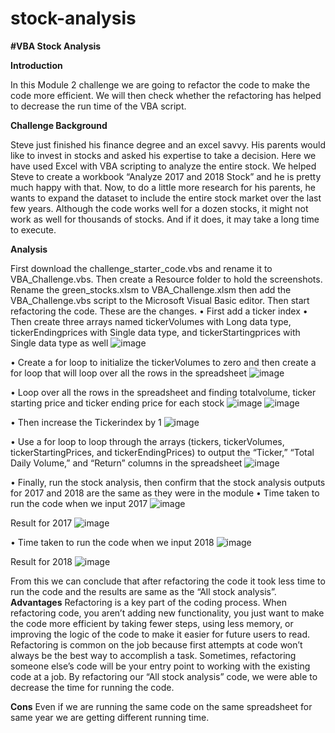 # stock-analysis


**#VBA Stock Analysis**
 
**Introduction**

In this Module 2 challenge we are going to refactor the code to make the code more efficient. We will then check whether the refactoring has helped to decrease the run time of the VBA script.

**Challenge Background**

Steve just finished his finance degree and an excel savvy. His parents would like to invest in stocks and asked his expertise to take a decision. Here we have used Excel with VBA scripting to analyze the entire stock. We helped Steve to create a workbook “Analyze 2017 and 2018 Stock” and he is pretty much happy with that. Now, to do a little more research for his parents, he wants to expand the dataset to include the entire stock market over the last few years. Although the code works well for a dozen stocks, it might not work as well for thousands of stocks. And if it does, it may take a long time to execute.

**Analysis**

First download the challenge_starter_code.vbs and rename it to VBA_Challenge.vbs. Then create a Resource folder to hold the screenshots. Rename the green_stocks.xlsm to VBA_Challenge.xlsm then add the VBA_Challenge.vbs script to the Microsoft Visual Basic editor. Then start refactoring the code. 
These are the changes. 
•	First add a ticker index
•	Then create three arrays named tickerVolumes with Long data type, tickerEndingprices with Single data type, and tickerStartingprices with Single data type as well
 ![image](https://user-images.githubusercontent.com/72629108/148719243-0a763770-8680-49f5-8d8a-df40fde2a13f.png)

•	Create a for loop to initialize the tickerVolumes to zero and then create a for loop that will loop over all the rows in the spreadsheet
 ![image](https://user-images.githubusercontent.com/72629108/148719259-3bd801ad-694b-4971-b767-7b49307381a9.png)

•	Loop over all the rows in the spreadsheet and finding totalvolume, ticker starting price and ticker ending price for each stock
 ![image](https://user-images.githubusercontent.com/72629108/148719281-ecfc4c2a-bd81-4d9a-a5c0-a40c889289bd.png)
![image](https://user-images.githubusercontent.com/72629108/148719293-84eb7e58-fe53-4d47-ac48-894365fe6037.png)

 
•	Then increase the Tickerindex by 1
 ![image](https://user-images.githubusercontent.com/72629108/148719306-1408df3b-9189-4bc0-b235-77f46de9dc61.png)


•	Use a for loop to loop through the arrays (tickers, tickerVolumes, tickerStartingPrices, and tickerEndingPrices) to output the “Ticker,” “Total Daily Volume,” and “Return” columns in the spreadsheet
 ![image](https://user-images.githubusercontent.com/72629108/148719336-d1c1796b-7b42-4e59-ab9e-b7da0b2d54f5.png)

•	Finally, run the stock analysis, then confirm that the stock analysis outputs for 2017 and 2018 are the same as they were in the module
•	Time taken to run the code when we input 2017
 ![image](https://user-images.githubusercontent.com/72629108/148719360-27e21316-7b06-4c24-a672-74df9ecc4364.png)

Result for 2017
 ![image](https://user-images.githubusercontent.com/72629108/148719372-0eb33333-94e6-47fa-ad37-63eb619219e2.png)

•	Time taken to run the code when we input 2018
 ![image](https://user-images.githubusercontent.com/72629108/148719393-55ae8034-1c35-41dd-8fb8-4971a056ceb0.png)

Result for 2018
 ![image](https://user-images.githubusercontent.com/72629108/148719407-dc693e24-38db-4f36-893d-24933f9807f7.png)
 
From this we can conclude that after refactoring the code it took less time to run the code and the results are same as the “All stock analysis”.
**Advantages**
Refactoring is a key part of the coding process. When refactoring code, you aren’t adding new functionality, you just want to make the code more efficient by taking fewer steps, using less memory, or improving the logic of the code to make it easier for future users to read. Refactoring is common on the job because first attempts at code won’t always be the best way to accomplish a task. Sometimes, refactoring someone else’s code will be your entry point to working with the existing code at a job.
By refactoring our “All stock analysis” code, we were able to decrease the time for running the code.

**Cons**
Even if we are running the same code on the same spreadsheet for same year we are getting different running time.




